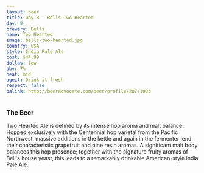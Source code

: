 ```yaml
---
layout: beer
title: Day 8 - Bells Two Hearted
day: 8
brewery: Bells
name: Two Hearted
image: bells-two-hearted.jpg
country: USA
style: India Pale Ale
cost: $44.99
dollas: low
abv: 7%
heat: mid
ageit: Drink it fresh
respect: false
balink: http://beeradvocate.com/beer/profile/287/1093
---
```



### The Beer

Two Hearted Ale is defined by its intense hop aroma and malt balance. Hopped exclusively with the Centennial hop varietal from the Pacific Northwest, massive additions in the kettle and again in the fermenter lend their characteristic grapefruit and pine resin aromas. A significant malt body balances this hop presence; together with the signature fruity aromas of Bell's house yeast, this leads to a remarkably drinkable American-style India Pale Ale.